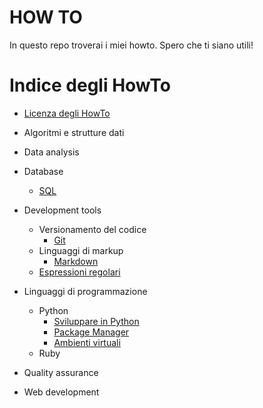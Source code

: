 HOW TO
======

In questo repo troverai i miei howto.
Spero che ti siano utili!

<!-- toc -->
Indice degli HowTo
======

- [Licenza degli HowTo](https://github.com/glimardo/howto/blob/master/LICENSE)
- Algoritmi e strutture dati
- Data analysis
- Database
  * [SQL](https://github.com/glimardo/howto/blob/master/learning/database/sql.md)

- Development tools
  * Versionamento del codice
    + [Git](https://github.com/glimardo/howto/blob/master/learning/git.md) 
  * Linguaggi di markup
    + [Markdown](https://github.com/glimardo/howto/blob/master/learning/markdown.md)
  * [Espressioni regolari](https://github.com/glimardo/howto/blob/master/learning/regex.md)
- Linguaggi di programmazione  
  * Python
    + [Sviluppare in Python](https://github.com/glimardo/howto/blob/master/learning/python/python.md)
    +  [Package Manager](https://github.com/glimardo/howto/blob/master/learning/python/python_package_manager.md)
    +  [Ambienti virtuali](https://github.com/glimardo/howto/blob/master/learning/python/python_virtual_env.md)
  * Ruby
- Quality assurance
- Web development
<!-- /toc -->
